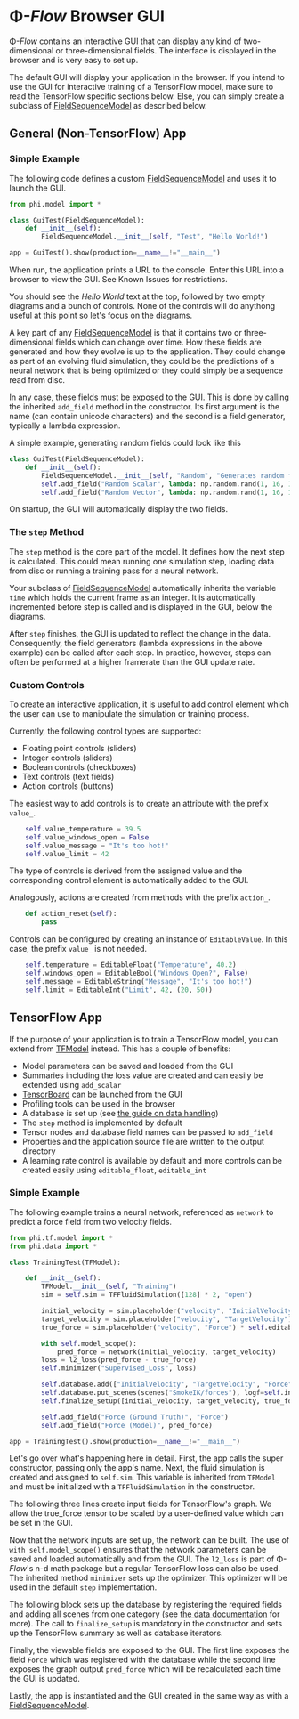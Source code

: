 
# Φ-*Flow* Browser GUI

Φ-*Flow* contains an interactive GUI that can display any kind of two-dimensional or three-dimensional fields. The interface is displayed in the browser and is very easy to set up.

The default GUI will display your application in the browser.
If you intend to use the GUI for interactive training of a TensorFlow model, make sure to read the TensorFlow specific sections below. Else, you can simply create a subclass of [FieldSequenceModel](../phi/model.py) as described below.

## General (Non-TensorFlow) App

### Simple Example

The following code defines a custom [FieldSequenceModel](../phi/model.py) and uses it to launch the GUI.

```python
from phi.model import *

class GuiTest(FieldSequenceModel):
    def __init__(self):
        FieldSequenceModel.__init__(self, "Test", "Hello World!")

app = GuiTest().show(production=__name__!="__main__")
```

When run, the application prints a URL to the console. Enter this URL into a browser to view the GUI. See Known Issues for restrictions.

You should see the _Hello World_ text at the top, followed by two empty diagrams and a bunch of controls. None of the controls will do anythong useful at this point so let's focus on the diagrams.

A key part of any [FieldSequenceModel](../phi/model.py) is that it contains two or three-dimensional fields which can change over time. How these fields are generated and how they evolve is up to the application. They could change as part of an evolving fluid simulation, they could be the predictions of a neural network that is being optimized or they could simply be a sequence read from disc.

In any case, these fields must be exposed to the GUI. This is done by calling the inherited `add_field` method in the constructor. Its first argument is the name (can contain unicode characters) and the second is a field generator, typically a lambda expression.

A simple example, generating random fields could look like this

```python
class GuiTest(FieldSequenceModel):
    def __init__(self):
        FieldSequenceModel.__init__(self, "Random", "Generates random fields")
        self.add_field("Random Scalar", lambda: np.random.rand(1, 16, 16, 1))
        self.add_field("Random Vector", lambda: np.random.rand(1, 16, 16, 3))
```

On startup, the GUI will automatically display the two fields.

### The `step` Method

The `step` method is the core part of the model. It defines how the next step is calculated. This could mean running one simulation step, loading data from disc or running a training pass for a neural network.

Your subclass of [FieldSequenceModel](../phi/model.py) automatically inherits the variable `time` which holds the current frame as an integer. It is automatically incremented before step is called and is displayed in the GUI, below the diagrams.

After `step` finishes, the GUI is updated to reflect the change in the data. Consequently, the field generators (lambda expressions in the above example) can be called after each step. In practice, however, steps can often be performed at a higher framerate than the GUI update rate.


### Custom Controls

To create an interactive application, it is useful to add control element which the user can use to manipulate the simulation or training process.

Currently, the following control types are supported:

- Floating point controls (sliders)
- Integer controls (sliders)
- Boolean controls (checkboxes)
- Text controls (text fields)
- Action controls (buttons)

The easiest way to add controls is to create an attribute with the prefix `value_`.

```python
    self.value_temperature = 39.5
    self.value_windows_open = False
    self.value_message = "It's too hot!"
    self.value_limit = 42
```

The type of controls is derived from the assigned value and the corresponding control element is automatically added to the GUI.

Analogously, actions are created from methods with the prefix `action_`.

```python
    def action_reset(self):
        pass
```

Controls can be configured by creating an instance of `EditableValue`. In this case, the prefix `value_` is not needed.

```python
    self.temperature = EditableFloat("Temperature", 40.2)
    self.windows_open = EditableBool("Windows Open?", False)
    self.message = EditableString("Message", "It's too hot!")
    self.limit = EditableInt("Limit", 42, (20, 50))
```


## TensorFlow App

If the purpose of your application is to train a TensorFlow model, you can extend from [TFModel](../phi/tf/model.py) instead. This has a couple of benefits:

- Model parameters can be saved and loaded from the GUI
- Summaries including the loss value are created and can easily be extended using `add_scalar`
- [TensorBoard](https://www.tensorflow.org/guide/summaries_and_tensorboard) can be launched from the GUI
- Profiling tools can be used in the browser
- A database is set up (see [the guide on data handling](data.md))
- The `step` method is implemented by default
- Tensor nodes and database field names can be passed to `add_field`
- Properties and the application source file are written to the output directory
- A learning rate control is available by default and more controls can be created easily using `editable_float`, `editable_int`

### Simple Example

The following example trains a neural network, referenced as `network` to predict a force field from two velocity fields.

```python
from phi.tf.model import *
from phi.data import *

class TrainingTest(TFModel):

    def __init__(self):
        TFModel.__init__(self, "Training")
        sim = self.sim = TFFluidSimulation([128] * 2, "open")

        initial_velocity = sim.placeholder("velocity", "InitialVelocity")
        target_velocity = sim.placeholder("velocity", "TargetVelocity")
        true_force = sim.placeholder("velocity", "Force") * self.editable_float("Scale", 1.0)

        with self.model_scope():
            pred_force = network(initial_velocity, target_velocity)
        loss = l2_loss(pred_force - true_force)
        self.minimizer("Supervised_Loss", loss)

        self.database.add(["InitialVelocity", "TargetVelocity", "Force"])
        self.database.put_scenes(scenes("SmokeIK/forces"), logf=self.info)
        self.finalize_setup([initial_velocity, target_velocity, true_force])

        self.add_field("Force (Ground Truth)", "Force")
        self.add_field("Force (Model)", pred_force)

app = TrainingTest().show(production=__name__!="__main__")
```

Let's go over what's happening here in detail.
First, the app calls the super constructor, passing only the app's name.
Next, the fluid simulation is created and assigned to `self.sim`. This variable is inherited from `TFModel` and must be initialized with a `TFFluidSimulation` in the constructor.

The following three lines create input fields for TensorFlow's graph. We allow the true_force tensor to be scaled by a user-defined value which can be set in the GUI.

Now that the network inputs are set up, the network can be built. The use of `with self.model_scope()` ensures that the network parameters can be saved and loaded automatically and from the GUI.
The `l2_loss` is part of Φ-*Flow*'s n-d math package but a regular TensorFlow loss can also be used.
The inherited method `minimizer` sets up the optimizer. This optimizer will be used in the default `step` implementation.

The following block sets up the database by registering the required fields and adding all scenes from one category (see [the data documentation](data.md) for more).
The call to `finalize_setup` is mandatory in the constructor and sets up the TensorFlow summary as well as database iterators.

Finally, the viewable fields are exposed to the GUI. The first line exposes the field `Force` which was registered with the database while the second line exposes the graph output `pred_force` which will be recalculated each time the GUI is updated.

Lastly, the app is instantiated and the GUI created in the same way as with a [FieldSequenceModel](../phi/model.py).

